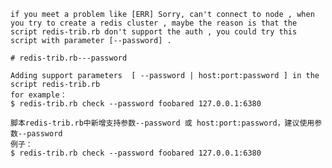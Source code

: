     if you meet a problem like [ERR] Sorry, can't connect to node , when you try to create a redis cluster , maybe the reason is that the script redis-trib.rb don't support the auth , you could try this script with parameter [--password] .
        
    # redis-trib.rb---password
    
    Adding support parameters  [ --password | host:port:password ] in the script redis-trib.rb
    for example：
    $ redis-trib.rb check --password foobared 127.0.0.1:6380
    
    脚本redis-trib.rb中新增支持参数--password 或 host:port:password，建议使用参数--password
    例子：
    $ redis-trib.rb check --password foobared 127.0.0.1:6380
